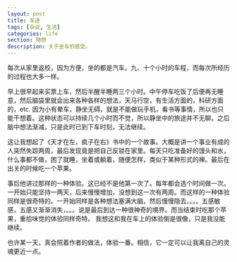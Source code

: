 ```yaml
---
layout: post
title: 车途
tags: [杂谈, 生活]
categories: life
section: 随想
description: 关于坐车的感受。
---
```

每次从家里返校，因为方便，坐的都是汽车。九、十个小时的车程，而每次所经历的过程也大多一样。

早上很早起来买票上车，然后半醒半睡两三个小时。中午停车吃饭了后便再无睡意，然后脑袋里就会出来各种各样的想法，天马行空，有生活方面的，科研方面的，etc. 因为小有晕车，静坐无碍，就是不能做玩手机，看书等事情，所以也只能干想着。这种状态可以持续几个小时而不觉，所以静坐中的旅途并不无聊。之后脑中想法渐减，只是此时已到下车时刻，无法继续。

这让我想起了《天才在左，疯子在右》书中的一个故事。大概是讲一个事业有成的人突然失踪两周，最后发现竟是把自己反锁在家里。每天只吃准备好的馒头和水，什么事都不做，困了就睡，坐着或躺着，随便怎样，类似于某种形式的禅。最后在出关的时候吃一个苹果。

事后他讲过那样的一种体验。这已经不是他第一次了。每年都会选个时间做一次。一开始只能坚持一两天，后来慢慢增加，没想到这一次有两周。而这样的一种体验同样是很奇特的。一开始同样是各种想法塞满大脑，然后慢慢隐去，。。。五感敏感，五感又渐渐消失，。。。说是最后到达一种很神奇的境界。而当结束时吃那个苹果，重拾味觉的体验同样奇特。
我想这和我在车上的体验倒是很像，只是我没能继续。

也许某一天，真会照着作者的做法，体验一番。相信，它一定可以让我离自己的灵魂更近一点。